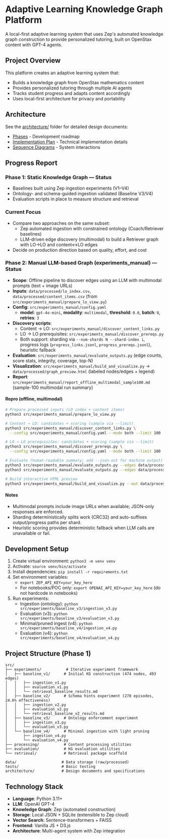 # Adaptive Learning Knowledge Graph Platform

A local-first adaptive learning system that uses Zep's automated knowledge graph construction to provide personalized tutoring, built on OpenStax content with GPT-4 agents.

## Project Overview

This platform creates an adaptive learning system that:
- Builds a knowledge graph from OpenStax mathematics content
- Provides personalized tutoring through multiple AI agents
- Tracks student progress and adapts content accordingly
- Uses local-first architecture for privacy and portability

## Architecture

See the [architecture/](architecture/) folder for detailed design documents:
- [Phases](architecture/phases.md) - Development roadmap
- [Implementation Plan](architecture/implementation.md) - Technical implementation details
- [Sequence Diagrams](architecture/sequence_diagrams.md) - System interactions

## Progress Report

### Phase 1: Static Knowledge Graph — Status

- Baselines built using Zep ingestion experiments (V1–V4)
- Ontology- and schema-guided ingestion validated (Baseline V3/V4)
- Evaluation scripts in place to measure structure and retrieval

### Current Focus

- Compare two approaches on the same subset:
  - Zep automated ingestion with constrained ontology (Coach/Retriever baselines)
  - LLM-driven edge discovery (multimodal) to build a Retriever graph with LO→LO and content↔LO edges
- Decide on production direction based on quality, effort, and cost

### Phase 2: Manual LLM-based Graph (experiments_manual) — Status

- **Scope**: Offline pipeline to discover edges using an LLM with multimodal prompts (text + image URLs)
- **Inputs**: `data/processed/lo_index.csv`, `data/processed/content_items.csv` (from `src/experiments_manual/prepare_lo_view.py`)
- **Config**: `src/experiments_manual/config.yaml`
  - **model**: `gpt-4o-mini`, **modality**: `multimodal`, **threshold**: `0.6`, **batch**: `8`, **retries**: `3`
- **Discovery scripts**:
  - Content → LO: `src/experiments_manual/discover_content_links.py`
  - LO → LO prerequisites: `src/experiments_manual/discover_prereqs.py`
  - Both support: sharding via `--num-shards N --shard-index i`, progress logs (`progress_links.jsonl`, `progress_prereqs.jsonl`), heuristic fallback
- **Evaluation**: `src/experiments_manual/evaluate_outputs.py` (edge counts, score stats, integrity, coverage, top-N)
- **Visualization**: `src/experiments_manual/build_and_visualize.py` → `data/processed/graph_preview.html` (labeled nodes/edges + legend)
- **Report**: `src/experiments_manual/report_offline_multimodal_sample100.md` (sample-100 multimodal run summary)

#### Repro (offline, multimodal)

```bash
# Prepare processed inputs (LO index + content items)
python3 src/experiments_manual/prepare_lo_view.py

# Content → LO: candidates + scoring (sample via --limit)
python3 src/experiments_manual/discover_content_links.py \
  --config src/experiments_manual/config.yaml --mode both --limit 100

# LO → LO prerequisites: candidates + scoring (sample via --limit)
python3 src/experiments_manual/discover_prereqs.py \
  --config src/experiments_manual/config.yaml --mode both --limit 100

# Evaluate (human-readable summary; add --json-out for machine output)
python3 src/experiments_manual/evaluate_outputs.py --edges data/processed/edges_content.csv --top-n 5
python3 src/experiments_manual/evaluate_outputs.py --edges data/processed/edges_prereqs.csv --top-n 5

# Build interactive HTML preview
python3 src/experiments_manual/build_and_visualize.py --out data/processed/graph_preview.html
```

#### Notes

- Multimodal prompts include image URLs when available; JSON-only responses are enforced.
- Sharding deterministically splits work (CRC32) and auto-suffixes output/progress paths per shard.
- Heuristic scoring provides deterministic fallback when LLM calls are unavailable or fail.

## Development Setup

1. Create virtual environment: `python3 -m venv venv`
2. Activate: `source venv/bin/activate`
3. Install dependencies: `pip install -r requirements.txt`
4. Set environment variables:
   - `export ZEP_API_KEY=your_key_here`
   - For notebooks/POC only: `export OPENAI_API_KEY=your_key_here` (do not hardcode in notebooks)
5. Run experiments:
   - Ingestion (ontology): `python src/experiments/baseline_v3/ingestion_v3.py`
   - Evaluation (v3): `python src/experiments/baseline_v3/evaluation_v3.py`
   - Minimal/pruned ingest (v4): `python src/experiments/baseline_v4/ingestion_v4.py`
   - Evaluation (v4): `python src/experiments/baseline_v4/evaluation_v4.py`

## Project Structure (Phase 1)

```
src/
├── experiments/           # Iterative experiment framework
│   ├── baseline_v1/      # Initial KG construction (474 nodes, 493 edges)
│   │   ├── ingestion_v1.py
│   │   ├── evaluation_v1.py
│   │   └── retrieval_baseline_results.md
│   ├── baseline_v2/      # Schema hints experiment (270 episodes, 24.6% effectiveness)
│   │   ├── ingestion_v2.py
│   │   ├── evaluation_v2.py
│   │   └── retrieval_baseline_v2_results.md
│   ├── baseline_v3/      # Ontology enforcement experiment
│   │   ├── ingestion_v3.py
│   │   └── evaluation_v3.py
│   └── baseline_v4/      # Minimal ingestion with light pruning
│       ├── ingestion_v4.py
│       └── evaluation_v4.py
├── processing/           # Content processing utilities
├── evaluation/           # KG evaluation utilities
└── retrieval/            # Retrieval package scaffold

data/                    # Data storage (raw/processed)
tests/                   # Basic testing
architecture/            # Design documents and specifications
```

## Technology Stack

- **Language**: Python 3.11+
- **LLM**: OpenAI GPT-4
- **Knowledge Graph**: Zep (automated construction)
- **Storage**: Local JSON + SQLite (extensible to Zep cloud)
- **Vector Search**: Sentence-transformers + FAISS
- **Frontend**: Vanilla JS + D3.js
- **Architecture**: Multi-agent system with Zep integration
 
